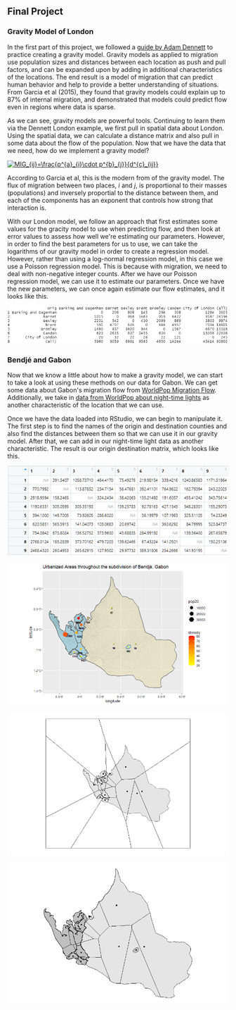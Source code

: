 ## Final Project

### Gravity Model of London

In the first part of this project, we followed a [guide by Adam Dennett](https://rpubs.com/adam_dennett/257231) to practice creating a gravity model. Gravity models as applied to migration use population sizes and distances between each location as push and pull factors, and can be expanded upon by adding in additional characteristics of the locations. The end result is a model of migration that can predict human behavior and help to provide a better understanding of situations. From Garcia et al (2015), they found that gravity models could explain up to 87% of internal migration, and demonstrated that models could predict flow even in regions where data is sparse. 

As we can see, gravity models are powerful tools. Continuing to learn them via the Dennett London example, we first pull in spatial data about London. Using the spatial data, we can calculate a distance matrix and also pull in some data about the flow of the population. Now that we have the data that we need, how do we implement a gravity model? 

<a href="https://www.codecogs.com/eqnedit.php?latex=MIG_{ij}=\frac{p^{a}_{i}\cdot&space;p^{b}_{j}}{d^{c}_{ij}}" target="_blank"><img src="https://latex.codecogs.com/gif.latex?MIG_{ij}=\frac{p^{a}_{i}\cdot&space;p^{b}_{j}}{d^{c}_{ij}}" title="MIG_{ij}=\frac{p^{a}_{i}\cdot p^{b}_{j}}{d^{c}_{ij}}" /></a>

According to Garcia et al, this is the modern from of the gravity model. The flux of migration between two places, *i* and *j*, is proportional to their masses (populations) and inversely proportial to the distance between them, and each of the components has an exponent that controls how strong that interaction is. 

With our London model, we follow an approach that first estimates some values for the gracity model to use when predicting flow, and then look at error values to assess how well we're estimating our parameters. However, in order to find the best parameters for us to use, we can take the logarithms of our gravity model in order to create a regression model. However, rather than using a log-normal regression model, in this case we use a Poisson regression model. This is because with migration, we need to deal with non-negative integer counts. After we have our Poisson regression model, we can use it to estimate our parameters. Once we have the new parameters, we can once again estimate our flow estimates, and it looks like this. 

![](london_grav.png)

### Bendjé and Gabon

Now that we know a little about how to make a gravity model, we can start to take a look at using these methods on our data for Gabon. We can get some data about Gabon's migration flow from [WorldPop Migration Flow](https://www.worldpop.org/geodata/summary?id=1281). Additionally, we take in [data from WorldPop about night-time lights](https://www.worldpop.org/geodata/summary?id=18614) as another characteristic of the location that we can use. 

Once we have the data loaded into RStudio, we can begin to manipulate it. The first step is to find the names of the origin and destination counties and also find the distances between them so that we can use it in our gravity model. After that, we can add in our night-time light data as another characteristic. The result is our origin destination matrix, which looks like this.

![](gabon_od_matrix.png)



![](bendje_urbanized_areas_final.png)

![](bendje_voronoi_pre.png)

![](bendje_voronoi_final.png)
